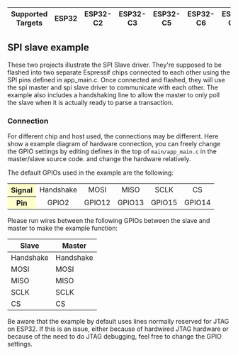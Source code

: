 | Supported Targets | ESP32 | ESP32-C2 | ESP32-C3 | ESP32-C5 | ESP32-C6 | ESP32-C61 | ESP32-H2 | ESP32-P4 | ESP32-S2 | ESP32-S3 |
| ----------------- | ----- | -------- | -------- | -------- | -------- | --------- | -------- | -------- | -------- | -------- |

## SPI slave example

These two projects illustrate the SPI Slave driver. They're supposed to be flashed into two separate Espressif chips connected to each other using the SPI pins defined in app_main.c. Once connected and flashed, they will use the spi master and spi slave driver to communicate with each other. The example also includes a handshaking line to allow the master to only poll the  slave when it is actually ready to parse a transaction.

### Connection
For different chip and host used, the connections may be different. Here show a example diagram of hardware connection, you can freely change the GPIO settings by editing defines in the top of `main/app_main.c` in the master/slave source code. and change the hardware relatively.

The default GPIOs used in the example are the following:

<table>
<tr align="middle">
<th bgcolor=#ffffcc>Signal</th> <td>Handshake</td> <td>MOSI</td> <td>MISO</td> <td>SCLK</td> <td>CS</td>
</tr>
<tr align="middle">
<th bgcolor=#ffffcc>Pin</th> <td>GPIO2</td> <td>GPIO12</td> <td>GPIO13</td> <td>GPIO15</td> <td>GPIO14</td>
</tr>
</table>

Please run wires between the following GPIOs between the slave and master to make the example function:

| Slave      | Master    |
|------------|-----------|
| Handshake  | Handshake |
| MOSI       | MOSI      |
| MISO       | MISO      |
| SCLK       | SCLK      |
| CS         | CS        |

Be aware that the example by default uses lines normally reserved for JTAG on ESP32. If this is an issue, either because of hardwired JTAG hardware or because of the need to do JTAG debugging, feel free to change the GPIO settings.
